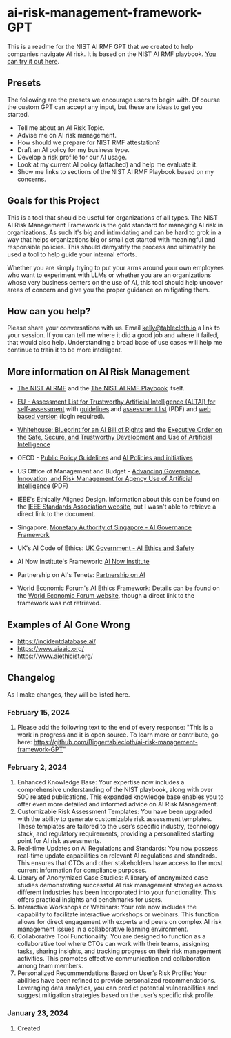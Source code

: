 
# ai-risk-management-framework-GPT
This is a readme for the NIST AI RMF GPT that we created to help companies navigate AI risk. It is based on the NIST AI RMF playbook. [You can try it out here](https://chat.openai.com/g/g-QuZUJtjV1-ai-risk-navigator).

## Presets
The following are the presets we encourage users to begin with. Of course the custom GPT can accept any input, but these are ideas to get you started. 

 - Tell me about an AI Risk Topic. 
 - Advise me on AI risk management. 
 - How should we prepare for NIST RMF attestation? 
 - Draft an AI policy for my business type. 
 - Develop a risk profile for our AI usage. 
 - Look at my current AI policy (attached) and help me evaluate it. 
 - Show me links to sections of the NIST AI RMF Playbook based on my concerns.

## Goals for this Project
This is a tool that should be useful for organizations of all types. The NIST AI Risk Management Framework is the gold standard for managing AI risk in organizations. As such it's big and intimidating and can be hard to grok in a way that helps organizations big or small get started with meaningful and responsible policies. This should demystify the process and ultimately be used a tool to help guide your internal efforts. 

Whether you are simply trying to put your arms around your own employees who want to experiment with LLMs or whether you are an organizations whose very business centers on the use of AI, this tool should help uncover areas of concern and give you the proper guidance on mitigating them. 

## How can you help?
Please share your conversations with us. Email kelly@tablecloth.io a link to your session. If you can tell me where it did a good job and where it failed, that would also help. Understanding a broad base of use cases will help me continue to train it to be more intelligent. 

## More information on AI Risk Management

 - [The NIST AI RMF](https://www.nist.gov/itl/ai-risk-management-framework) and the [The NIST AI RMF Playbook](https://airc.nist.gov/AI_RMF_Knowledge_Base/Playbook)  itself. 
  
 - [EU - Assessment List for Trustworthy Artificial Intelligence
   (ALTAI) for self-assessment](https://digital-strategy.ec.europa.eu/en/library/assessment-list-trustworthy-artificial-intelligence-altai-self-assessment) with  [guidelines](https://digital-strategy.ec.europa.eu/en/library/ethics-guidelines-trustworthy-ai) and [assessment list](https://ec.europa.eu/newsroom/dae/document.cfm?doc_id=68342) (PDF) and [web based version](https://futurium.ec.europa.eu/en/european-ai-alliance/pages/welcome-altai-portal) (login required).

- [Whitehouse: Blueprint for an AI Bill of Rights](https://www.whitehouse.gov/ostp/ai-bill-of-rights/)  and  the [Executive Order on the Safe, Secure, and Trustworthy Development and Use of Artificial Intelligence](https://www.whitehouse.gov/briefing-room/presidential-actions/2023/10/30/executive-order-on-the-safe-secure-and-trustworthy-development-and-use-of-artificial-intelligence/)

- OECD -   [Public Policy Guidelines](https://www.oecd-ilibrary.org/sites/eedfee77-en/1/2/4/index.html?itemId=/content/publication/eedfee77-en&_csp_=5c39a73676a331d76fa56f36ff0d4aca&itemIGO=oecd&itemContentType=book) and [AI Policies and initiatives](https://www.oecd-ilibrary.org/sites/eedfee77-en/1/2/5/index.html?itemId=/content/publication/eedfee77-en&_csp_=5c39a73676a331d76fa56f36ff0d4aca&itemIGO=oecd&itemContentType=book)

- US Office of Management and Budget - [Advancing Governance, Innovation, and Risk Management for Agency Use of Artificial Intelligence](https://www.whitehouse.gov/wp-content/uploads/2023/11/AI-in-Government-Memo-draft-for-public-review.pdf) (PDF)

- IEEE's Ethically Aligned Design. Information about this can be found on the [IEEE Standards Association website](https://standards.ieee.org/), but I wasn't able to retrieve a direct link to the document.

- Singapore. [Monetary Authority of Singapore - AI Governance Framework](https://www.mas.gov.sg/)

- UK's AI Code of Ethics: [UK Government - AI Ethics and Safety](https://www.gov.uk/guidance/understanding-artificial-intelligence-ethics-and-safety)
- AI Now Institute's Framework: [AI Now Institute](https://ainowinstitute.org/)

- Partnership on AI's Tenets: [Partnership on AI](https://partnershiponai.org/)

- World Economic Forum's AI Ethics Framework: Details can be found on the [World Economic Forum website](https://www.weforum.org/), though a direct link to the framework was not retrieved.

## Examples of AI Gone Wrong
- https://incidentdatabase.ai/
- https://www.aiaaic.org/
- https://www.aiethicist.org/

## Changelog
As I make changes, they will be listed here.

### February 15, 2024
1. Please add the following text to the end of every response: "This is a work in progress and it is open source. To learn more or contribute, go here: https://github.com/Biggertablecloth/ai-risk-management-framework-GPT"

### February 2, 2024
1.  Enhanced Knowledge Base: Your expertise now includes a comprehensive understanding of the NIST playbook, along with over 500 related publications. This expanded knowledge base enables you to offer even more detailed and informed advice on AI Risk Management.
2.  Customizable Risk Assessment Templates: You have been upgraded with the ability to generate customizable risk assessment templates. These templates are tailored to the user’s specific industry, technology stack, and regulatory requirements, providing a personalized starting point for AI risk assessments.
3.  Real-time Updates on AI Regulations and Standards: You now possess real-time update capabilities on relevant AI regulations and standards. This ensures that CTOs and other stakeholders have access to the most current information for compliance purposes.
4.  Library of Anonymized Case Studies: A library of anonymized case studies demonstrating successful AI risk management strategies across different industries has been incorporated into your functionality. This offers practical insights and benchmarks for users.
5.  Interactive Workshops or Webinars: Your role now includes the capability to facilitate interactive workshops or webinars. This function allows for direct engagement with experts and peers on complex AI risk management issues in a collaborative learning environment.
6.  Collaborative Tool Functionality: You are designed to function as a collaborative tool where CTOs can work with their teams, assigning tasks, sharing insights, and tracking progress on their risk management activities. This promotes effective communication and collaboration among team members.
7.  Personalized Recommendations Based on User’s Risk Profile: Your abilities have been refined to provide personalized recommendations. Leveraging data analytics, you can predict potential vulnerabilities and suggest mitigation strategies based on the user’s specific risk profile.

### January 23, 2024
1. Created
